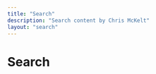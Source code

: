 ```yaml
---
title: "Search"
description: "Search content by Chris McKelt"
layout: "search"
---
```


# Search

<script async src="https://cse.google.com/cse.js?cx=d3c76880e4ff64f5b">
</script>
<div class="gcse-search"></div>
